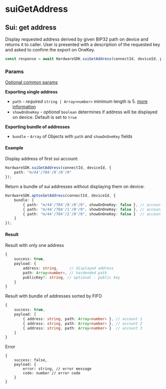 # suiGetAddress

## Sui: get address

Display requested address derived by given BIP32 path on device and returns it to caller. User is presented with a description of the requested key and asked to confirm the export on OneKey.

```typescript
const response = await HardwareSDK.suiGetAddress(connectId, deviceId, params)
```

### Params

[Optional common params](../common-params.md)

**Exporting single address**

* `path` - _required_ `string | Array<number>`  minimum length is 5. [more information](../path.md)
* `showOnOneKey` - _optional_ `boolean` determines if address will be displayed on device. Default is set to `true`

**Exporting bundle of addresses**

* `bundle` - `Array` of Objects with `path` and `showOnOneKey` fields

#### Example

Display address of first sui account:

```typescript
HardwareSDK.suiGetAddress(connectId, deviceId, {
    path: "m/44'/784'/0'/0'/0"
});
```

Return a bundle of sui addresses without displaying them on device:

```typescript
HardwareSDK.aptosGetAddress(connectId, deviceId, {
    bundle: [
        { path: "m/44'/784'/0'/0'/0", showOnOneKey: false }, // account 1
        { path: "m/44'/784'/1'/0'/0", showOnOneKey: false }, // account 2
        { path: "m/44'/784'/2'/0'/0", showOnOneKey: false }  // account 3
    ]
});
```

#### Result

Result with only one address

```typescript
{
    success: true,
    payload: {
        address: string,     // displayed address
        path: Array<number>, // hardended path
        publicKey?: string, // optional - public key
    }
}
```

Result with bundle of addresses sorted by FIFO

```typescript
{
    success: true,
    payload: [
        { address: string, path: Array<number> }, // account 1
        { address: string, path: Array<number> }, // account 2
        { address: string, path: Array<number> }  // account 3
    ]
}
```

Error

```
{
    success: false,
    payload: {
        error: string, // error message
        code: number // error code
    }
}
```
